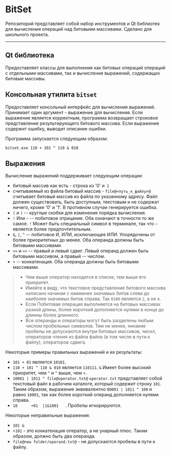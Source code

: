 BitSet
=====

Репозиторий представляет собой набор инструментов и Qt библиотек для вычисления операций над битовыми массивами. Сделано для школьного проекта.

---

Qt библиотека
-------------

Предоставляет классы для выполнения как битовых операций операций с отдельными массивами, так и вычисления выражений, содержащих битовые массивы.

Консольная утилита `bitset`
---------------------------

Предоставляет консольный интерфейс для вычисления выражений. Принимает один аргумент - выражение для вычисления. Если выражение является корректным, программа возвращает строковое представление результирующего битового массива. Если выражение содержит ошибку, выводит описание ошибки. 

Программа запускается следующим образом:

`bitset.exe 110 + 101 ^ 110 & 010`

Выражения
-----------------

Вычисление выражений поддерживает следующим операции:

* битовый массив как есть - строка из '0' и` 1`
* считываемый из файла битовый массив - `file@<путь_к_файлу>@` считывает битовый массив из файла по указанному адресу. Файл должен существовать, быть доступным, текстовым и не содержат ничего, кроме '0' и '1'. В противном случае генерируется ошибка.
* `(` и `)` -- круглые скобки для изменения порядка вычисления.
* `!` Или `~` -- побитовое отрицание. Оба означают в точности то же самое. `!` Может быть специальный символ в терминале, так что `~` является более предпочтительным.
* `&`, `|`, `^` -- побитовое И, ИЛИ, исключающее ИЛИ. Упорядочены от более приоритетных до менее. Оба операнда должны быть битовыми массивами.
* `>>` и `<<` -- правый и левый сдвиг. Левый операнд должен быть битовыми массивом, а правый -- числом.
* `+` -- конкатенация. Оба операнда должны быть битовыми массивами.

> * Чем выше оператор находится в списке, тем выше его приоритет.
> * Имейте в виду, что текстовое представление битового массива написано начиная с наименее значимых битов слева до наиболее значимых битов справа. Так `0100` является `2`, а не `4`.
> * Если Побитовая операция выполняется на битовых массивах разной длины, более короткий дополняется нулями в конце до длинны более длинного.
> * Все операнды и операторы могут быть разделены любым числом пробельных символов. Тем не менее, никакие пробелы не допускаются внутри битовых массивов, чисел, операторов чтения из файла файла (в том числе в пути к файлу), операторов сдвига.

Некоторые примеры правильных выражений и их результаты:

* `101 + 01` является `10101`.
* `110 + 101 ^ 110 & 010` является `110111`. `&` Имеет более высокий приоритет, чем `^` и `^` выше, чем `+`.
* `10001 | 1011 ^ file@operator.txt@` `operator.txt` представляет собой текстовый файл в рабочем каталоге, который содержит строку `101`. Таким образом, выражение эквивалентно `00001 | 1011 ^ 100` и ​​равно `10001`, так как более короткий операнд дополняется нулями справа.
* `10      +01  |1&1001   `. Пробелы игнорируются.

Некоторые неправильные выражения:

* `101 &`
* `+101` - это конкатенация оператор, а не унарный плюс. Таким образом, должно быть два операнда.
* `file@new folder/operand.txt@` - не допускаются пробелы в пути к файлу.